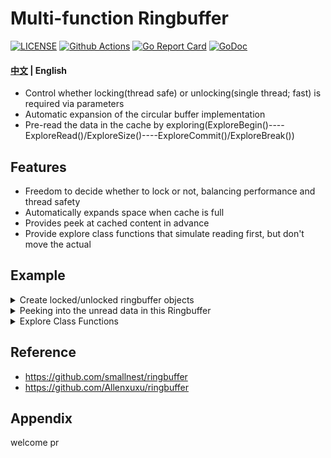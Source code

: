 #  Multi-function Ringbuffer

[![LICENSE](https://img.shields.io/badge/LICENSE-MIT-blue)](https://github.com/zput/ringbuffer/blob/master/LICENSE)
[![Github Actions](https://github.com/zput/ringbuffer/workflows/CI/badge.svg)](https://github.com/zput/ringbuffer/actions)
[![Go Report Card](https://goreportcard.com/badge/github.com/zput/ringbuffer)](https://goreportcard.com/report/github.com/zput/ringbuffer)
[![GoDoc](https://godoc.org/github.com/zput/ringbuffer?status.svg)](https://godoc.org/github.com/zput/ringbuffer)


#### [中文](README-ZH.md) | English

- Control whether locking(thread safe) or unlocking(single thread; fast) is required via parameters
- Automatic expansion of the circular buffer implementation
- Pre-read the data in the cache by exploring(ExploreBegin()----ExploreRead()/ExploreSize()----ExploreCommit()/ExploreBreak())


## Features

- Freedom to decide whether to lock or not, balancing performance and thread safety
- Automatically expands space when cache is full
- Provides peek at cached content in advance
- Provide explore class functions that simulate reading first, but don't move the actual


## Example

<details>
  <summary> Create locked/unlocked ringbuffer objects</summary>

```go
package main

import (
	"fmt"
	"github.com/zput/ringbuffer"
)

const bufferCapacity = 5

func main() {
	var (
		unLockBuffer *ringbuffer.RingBuffer
		lockBuffer *ringbuffer.RingBuffer
	)

	// default not thread safe
	unLockBuffer = ringbuffer.New(bufferCapacity)
	fmt.Println(unLockBuffer.WriteString("writing ..."))
	fmt.Println(unLockBuffer.Size(), unLockBuffer.Capacity())
	fmt.Println(string(unLockBuffer.ReadAll2NewByteSlice()))

	var(
		whetherThreadSafe = true
		data = make([]byte, bufferCapacity, bufferCapacity+2)
		err error
	)

	lockBuffer, err = ringbuffer.NewWithDataAndPointer(data, 0, 0, false, whetherThreadSafe)
	if err != nil{
		panic(err)
	}
	// should equal true
	fmt.Println(lockBuffer.IsFull())
	// size == 5  capacity == 5
	fmt.Println(lockBuffer.Size(), lockBuffer.Capacity())
	// [0 0 0 0 0]
	fmt.Println(lockBuffer.ReadAll2NewByteSlice())

	err = lockBuffer.WriteOneByte(byte(15))
	if err != nil{
		panic(err)
	}
	// [15 0 0 0 0 0] -compare- [15 0 0 0 0]
	// still use same memory between data and lockBuffer
	fmt.Println(lockBuffer.ReadAll2NewByteSlice(), "-compare-", data)
}

/*
11 <nil>
11 11
writing ...
true
5 5
[0 0 0 0 0]
[15 0 0 0 0 0] -compare- [15 0 0 0 0]

Process finished with exit code 0
*/

```

</details>

<details>
  <summary> Peeking into the unread data in this Ringbuffer </summary>

```go
package main

import (
	"fmt"
	"github.com/zput/ringbuffer"
)

const bufferCapacity = 1024

func main() {
	// default not thread safe
	buffer := ringbuffer.New(bufferCapacity)

	fmt.Println(buffer.WriteString("writing ..."))

	fmt.Printf("size[%d]; capacity[%d]\n", buffer.Size(), buffer.Capacity())

	print := func(first, second []byte) {
		if len(second) == 0 {
			fmt.Println(string(first))
		} else {
			first = append(first, second...)
			fmt.Println(string(first))
		}
	}

	print(buffer.Peek(7))

	print(buffer.PeekAll())

	fmt.Println(buffer.PeekUint8())

	fmt.Println(buffer.PeekUint16())

	fmt.Println(buffer.PeekUint32())

	fmt.Println(buffer.PeekUint64())
}

/*
11 <nil>
size[11]; capacity[1024]
writing
writing ...
119
30578
2003986804
8607057786564405024

Process finished with exit code 0
*/
```

</details>

<details>
  <summary> Explore Class Functions </summary>

```go
package main

import (
	"fmt"
	"github.com/zput/ringbuffer"
)

const bufferCapacity = 1024

func main() {
	// default not thread safe
	buffer := ringbuffer.New(bufferCapacity)

	fmt.Println(buffer.WriteString("writing ..."))

	fmt.Println(buffer.PrintRingBufferInfo())

	buffer.ExploreBegin()

	buf := make([]byte, 4)

	n, err := buffer.ExploreRead(buf)
	if err != nil {
		panic(err)
	}

	fmt.Printf("read %d byte through ExploreRead;\nremaining %d size to explore read;\nremaining %d size to read;\n", n, buffer.ExploreSize(), buffer.Size())

	buffer.ExploreCommit()

	fmt.Println("====after commit=====")

	fmt.Printf("remaining %d size to explore read;\nremaining %d size to read;", buffer.ExploreSize(), buffer.Size())

}

/*
11 <nil>

	Ring Buffer:
		Cap: 1024
		size(can read): 11
		FreeSpace: 1013
		Content: writing ...

read 4 byte through ExploreRead;
remaining 7 size to explore read;
remaining 11 size to read;
====after commit=====
remaining 7 size to explore read;
remaining 7 size to read;
Process finished with exit code 0
*/
```

</details>


## Reference

- https://github.com/smallnest/ringbuffer
- https://github.com/Allenxuxu/ringbuffer


## Appendix

welcome pr
